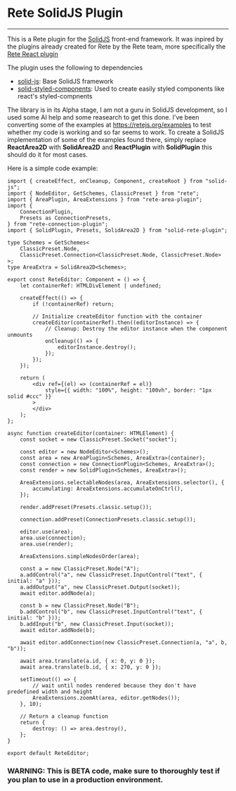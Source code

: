 # Rete SolidJS Plugin
***

This is a Rete plugin for the [SolidJS](https://www.solidjs.com/) front-end framework.
It was inpired by the plugins already created for Rete by the Rete team, more specifically the 
[Rete React plugin](https://github.com/retejs/react-plugin)

The plugin uses the following to dependencies

- [solid-js](https://www.npmjs.com/package/solid-js): Base SolidJS framework
- [solid-styled-components](https://www.npmjs.com/package/solid-styled-components): Used to create easily styled 
components like react's styled-compnents

The library is in its Alpha stage, I am not a guru in SolidJS development, so I used some AI help and some 
reasearch to get this done.
I've been converting some of the examples at https://retejs.org/examples to test whether my code is working
and so far seems to work.
To create a SolidJS implementation of some of the examples found there, simply replace <b>ReactArea2D</b> with
<b>SolidArea2D</b> and <b>ReactPlugin</b> with <b>SolidPlugin</b> this should do it for most cases.

Here is a simple code example:
```tsx
import { createEffect, onCleanup, Component, createRoot } from "solid-js";
import { NodeEditor, GetSchemes, ClassicPreset } from "rete";
import { AreaPlugin, AreaExtensions } from "rete-area-plugin";
import {
    ConnectionPlugin,
    Presets as ConnectionPresets,
} from "rete-connection-plugin";
import { SolidPlugin, Presets, SolidArea2D } from "solid-rete-plugin";

type Schemes = GetSchemes<
    ClassicPreset.Node,
    ClassicPreset.Connection<ClassicPreset.Node, ClassicPreset.Node>
>;
type AreaExtra = SolidArea2D<Schemes>;

export const ReteEditor: Component = () => {
    let containerRef: HTMLDivElement | undefined;

    createEffect(() => {
        if (!containerRef) return;

        // Initialize createEditor function with the container
        createEditor(containerRef).then((editorInstance) => {
            // Cleanup: Destroy the editor instance when the component unmounts
            onCleanup(() => {
                editorInstance.destroy();
            });
        });
    });

    return (
        <div ref={(el) => (containerRef = el)}
            style={{ width: "100%", height: "100vh", border: "1px solid #ccc" }}
        >
        </div>
    );
};

async function createEditor(container: HTMLElement) {
    const socket = new ClassicPreset.Socket("socket");

    const editor = new NodeEditor<Schemes>();
    const area = new AreaPlugin<Schemes, AreaExtra>(container);
    const connection = new ConnectionPlugin<Schemes, AreaExtra>();
    const render = new SolidPlugin<Schemes, AreaExtra>();

    AreaExtensions.selectableNodes(area, AreaExtensions.selector(), {
        accumulating: AreaExtensions.accumulateOnCtrl(),
    });

    render.addPreset(Presets.classic.setup());

    connection.addPreset(ConnectionPresets.classic.setup());

    editor.use(area);
    area.use(connection);
    area.use(render);

    AreaExtensions.simpleNodesOrder(area);

    const a = new ClassicPreset.Node("A");
    a.addControl("a", new ClassicPreset.InputControl("text", { initial: "a" }));
    a.addOutput("a", new ClassicPreset.Output(socket));
    await editor.addNode(a);

    const b = new ClassicPreset.Node("B");
    b.addControl("b", new ClassicPreset.InputControl("text", { initial: "b" }));
    b.addInput("b", new ClassicPreset.Input(socket));
    await editor.addNode(b);

    await editor.addConnection(new ClassicPreset.Connection(a, "a", b, "b"));

    await area.translate(a.id, { x: 0, y: 0 });
    await area.translate(b.id, { x: 270, y: 0 });

    setTimeout(() => {
        // wait until nodes rendered because they don't have predefined width and height
        AreaExtensions.zoomAt(area, editor.getNodes());
    }, 10);

    // Return a cleanup function
    return {
        destroy: () => area.destroy(),
    };
}

export default ReteEditor;
```

### WARNING: This is BETA code, make sure to thoroughly test if you plan to use in a production environment.
